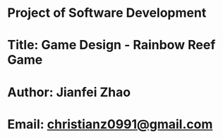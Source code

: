 # Project of Software Development
# Title: Game Design - Rainbow Reef Game
# Author: Jianfei Zhao
# Email: christianz0991@gmail.com
